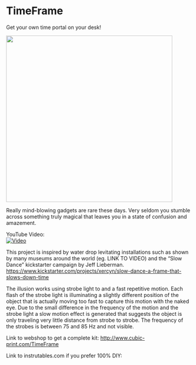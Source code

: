 # TimeFrame
Get your own time portal on your desk!


<p align="left">
  <img src="http://www.cubic-print.com/WebRoot/Store14/Shops/63251711/57F4/E644/1908/2957/EFE4/C0A8/2AB8/8BC6/P1050499.JPG" width="450"/>
</p>

Really mind-blowing gadgets are rare these days. Very seldom you stumble across something truly magical that leaves you in a state of confusion and amazement.

YouTube Video:<BR>
[![Video](https://img.youtube.com/vi/LlGywKkifcI/0.jpg)](https://www.youtube.com/watch?v=LlGywKkifcI)

This project is inspired by water drop levitating installations such as shown by many museums around the world (eg. LINK TO VIDEO) and the “Slow Dance” kickstarter campaign by Jeff Lieberman.
https://www.kickstarter.com/projects/xercyn/slow-dance-a-frame-that-slows-down-time

The illusion works using strobe light to and a fast repetitive motion. Each flash of the strobe light is illuminating a slightly different position of the object that is actually moving too fast to capture this motion with the naked eye. Due to the small difference in the frequency of the motion and the strobe light a slow motion effect is generated that suggests the object is only traveling very little distance from strobe to strobe. The frequency of the strobes is between 75 and 85 Hz and not visible. 

Link to webshop to get a complete kit: http://www.cubic-print.com/TimeFrame

Link to instrutables.com if you prefer 100% DIY:
